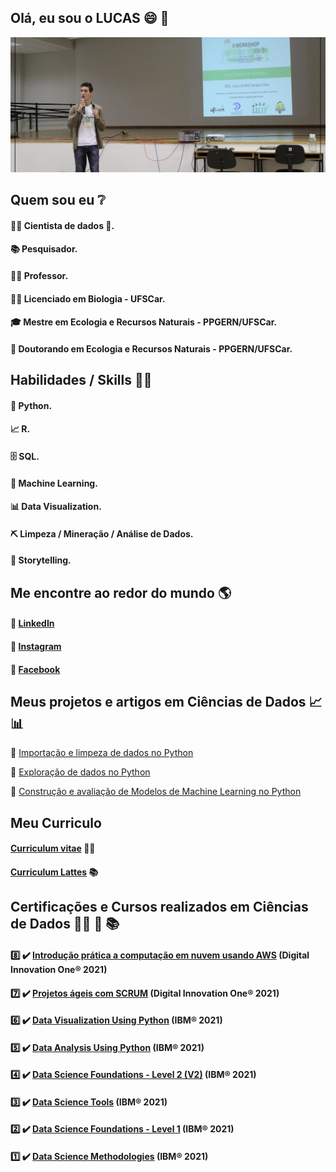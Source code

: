 ## Olá, eu sou o LUCAS :smile: 👋 


![Alt ou título da imagem](https://github.com/Campos-Silva/Campos-Silva/blob/main/Lucas_palestra__.jpg)

## Quem sou eu ❔

#### 👩‍💻 Cientista de dados 🥰.

#### 📚 Pesquisador.

#### 👩‍🏫 Professor.

#### 👩‍🎓 Licenciado em Biologia - UFSCar.

#### 🎓 Mestre em Ecologia e Recursos Naturais - PPGERN/UFSCar.

#### 🍾 Doutorando em Ecologia e Recursos Naturais - PPGERN/UFSCar.


## Habilidades / Skills 👩‍💻

#### 🐍 Python.

#### 📈 R.

#### 🗄 SQL.

#### 🔮 Machine Learning.

#### 📊 Data Visualization.

####  ⛏️ Limpeza / Mineração / Análise de Dados.

#### 🎥 Storytelling.

## Me encontre ao redor do mundo 🌎

#### 💼 [LinkedIn](https://www.linkedin.com/in/lucas-andrei-campos-silva/)

#### 📸 [Instagram](https://www.instagram.com/lucas_andrei_campos_silva/?fbclid=IwAR1U5BN0ol6SIJQvGR4tZxCIpUs9zqg0nO5IBgbbAtfc5hJt7WZC-gR1Qyg)

#### 📲 [Facebook](https://www.facebook.com/lucas.andreicampossilva)

## Meus projetos e artigos em Ciências de Dados 📈 📊

:1st_place_medal: [Importação e limpeza de dados no Python](https://github.com/Campos-Silva/Projeto_01_Parte_A_Importacao-e-limpeza-de-dados-no-Python)

:2nd_place_medal: [Exploração de dados no Python](https://github.com/Campos-Silva/Projeto_01_Parte_B_Exploracao_de_dados_no_Python)

:3rd_place_medal: [Construção e avaliação de Modelos de Machine Learning no Python](https://github.com/Campos-Silva/Projeto_01_Parte_C_Modelos_de_Machine_Learning_no_Python)

## Meu Curriculo

#### [Curriculum vitae](https://github.com/Campos-Silva/Campos-Silva/blob/main/CV_curriculo_Lucas_Andrei_Campos_Silva.pdf) :student:

#### [Curriculum Lattes](http://lattes.cnpq.br/8819880403976234) 📚

## Certificações e Cursos realizados em Ciências de Dados 👨‍🎓  📝 📚

#### :eight: ✔️ [Introdução prática a computação em nuvem usando AWS](https://certificates.digitalinnovation.one/62A827FD) (Digital Innovation One®️ 2021)

#### :seven: ✔️ [Projetos ágeis com SCRUM](https://certificates.digitalinnovation.one/777B1EA0) (Digital Innovation One®️ 2021)

#### :six: ✔️ [Data Visualization Using Python](https://www.credly.com/badges/263b7e94-b674-4de8-8f53-d4e455f9eb5a?source=linked_in_profile) (IBM®️ 2021)

#### :five: ✔️ [Data Analysis Using Python](https://www.credly.com/badges/7fecc35d-d21d-4206-9b23-0431adaa53cc?source=linked_in_profile) (IBM®️ 2021)

#### :four: ✔️ [Data Science Foundations - Level 2 (V2)](https://www.credly.com/badges/6c0ddd79-a520-4d8b-9fab-a81fef094118?source=linked_in_profile) (IBM®️ 2021)

#### :three: ✔️ [Data Science Tools](https://www.credly.com/badges/76636591-6a20-47cd-9612-3ce1aeb14297?source=linked_in_profile) (IBM®️ 2021)

#### :two: ✔️ [Data Science Foundations - Level 1](https://www.credly.com/badges/5416b407-f7fe-458f-8028-3cff0a5624b7?source=linked_in_profile) (IBM®️ 2021)

#### :one: ✔️ [Data Science Methodologies](https://www.credly.com/badges/f9a7aa13-4b00-4f47-98d5-bc0acc280b94) (IBM®️ 2021)


<!--
**Campos-Silva/Campos-Silva** is a ✨ _special_ ✨ repository because its `README.md` (this file) appears on your GitHub profile.

Here are some ideas to get you started:

- 🔭 I’m currently working on ...
- 🌱 I’m currently learning ...
- 👯 I’m looking to collaborate on ...
- 🤔 I’m looking for help with ...
- 💬 Ask me about ...
- 📫 How to reach me: ...
- 😄 Pronouns: ...
- ⚡ Fun fact: ...
-->
